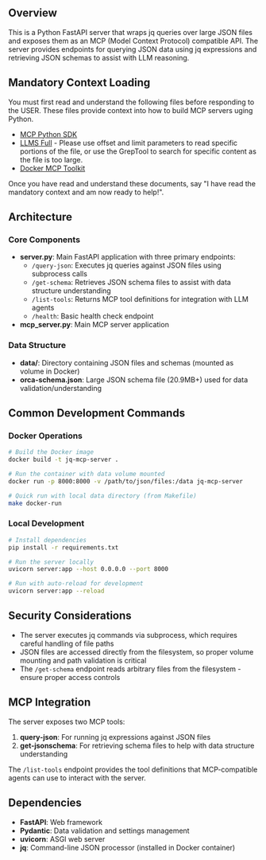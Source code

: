 ## Overview

This is a Python FastAPI server that wraps jq queries over large JSON files and exposes them as an MCP (Model Context Protocol) compatible API. The server provides endpoints for querying JSON data using jq expressions and retrieving JSON schemas to assist with LLM reasoning.

## Mandatory Context Loading

You must first read and understand the following files before responding to the USER. These files provide context into how to build MCP servers uging Python.

- [MCP Python SDK](@docs/mcp-python-sdk.md)
- [LLMS Full](@docs/llms-full.txt) - Please use offset and limit parameters to read specific portions of the file, or use the GrepTool to search for specific
     content as the file is too large.
- [Docker MCP Toolkit](@docs/mcp-toolkit-docker.md)

Once you have read and understand these documents, say "I have read the mandatory context and am now ready to help!".

## Architecture

### Core Components

- **server.py**: Main FastAPI application with three primary endpoints:
  - `/query-json`: Executes jq queries against JSON files using subprocess calls
  - `/get-schema`: Retrieves JSON schema files to assist with data structure understanding
  - `/list-tools`: Returns MCP tool definitions for integration with LLM agents
  - `/health`: Basic health check endpoint
- **mcp_server.py**: Main MCP server application

### Data Structure

- **data/**: Directory containing JSON files and schemas (mounted as volume in Docker)
- **orca-schema.json**: Large JSON schema file (20.9MB+) used for data validation/understanding

## Common Development Commands

### Docker Operations
```bash
# Build the Docker image
docker build -t jq-mcp-server .

# Run the container with data volume mounted
docker run -p 8000:8000 -v /path/to/json/files:/data jq-mcp-server

# Quick run with local data directory (from Makefile)
make docker-run
```

### Local Development
```bash
# Install dependencies
pip install -r requirements.txt

# Run the server locally
uvicorn server:app --host 0.0.0.0 --port 8000

# Run with auto-reload for development
uvicorn server:app --reload
```

## Security Considerations

- The server executes jq commands via subprocess, which requires careful handling of file paths
- JSON files are accessed directly from the filesystem, so proper volume mounting and path validation is critical
- The `/get-schema` endpoint reads arbitrary files from the filesystem - ensure proper access controls

## MCP Integration

The server exposes two MCP tools:
1. **query-json**: For running jq expressions against JSON files
2. **get-jsonschema**: For retrieving schema files to help with data structure understanding

The `/list-tools` endpoint provides the tool definitions that MCP-compatible agents can use to interact with the server.

## Dependencies

- **FastAPI**: Web framework
- **Pydantic**: Data validation and settings management
- **uvicorn**: ASGI web server
- **jq**: Command-line JSON processor (installed in Docker container)
